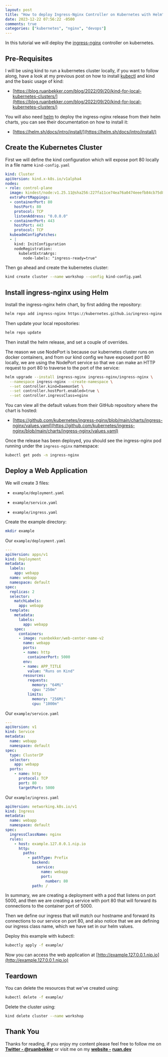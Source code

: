 ```yaml
---
layout: post
title: "How to deploy Ingress-Nginx Controller on Kubernetes with Helm"
date: 2023-12-22 07:56:22 -0500
comments: true
categories: ["kubernetes", "nginx", "devops"] 
---
```


In this tutorial we will deploy the [ingress-nginx](https://github.com/kubernetes/ingress-nginx) controller on kubernetes.

## Pre-Requisites

I will be using kind to run a kubernetes cluster locally, if you want to follow along, have a look at my previous post on how to install [kubectl](https://kubernetes.io/docs/tasks/tools/) and kind and the basic usage of kind:

* [https://blog.ruanbekker.com/blog/2022/09/20/kind-for-local-kubernetes-clusters/](https://blog.ruanbekker.com/blog/2022/09/20/kind-for-local-kubernetes-clusters/)
    

You will also need [helm](https://helm.sh/docs/intro/install/) to deploy the ingress-nginx release from their helm charts, you can see their documentation on how to install it:

* [https://helm.sh/docs/intro/install/](https://helm.sh/docs/intro/install/)
    

## Create the Kubernetes Cluster

First we will define the kind configuration which will expose port 80 locally in a file name `kind-config.yaml`

```yaml
kind: Cluster
apiVersion: kind.x-k8s.io/v1alpha4
nodes:
- role: control-plane
  image: kindest/node:v1.25.11@sha256:227fa11ce74ea76a0474eeefb84cb75d8dad1b08638371ecf0e86259b35be0c8
  extraPortMappings:
  - containerPort: 80
    hostPort: 80
    protocol: TCP
    listenAddress: "0.0.0.0"
  - containerPort: 443
    hostPort: 443
    protocol: TCP
  kubeadmConfigPatches:
  - |
    kind: InitConfiguration
    nodeRegistration:
      kubeletExtraArgs:
        node-labels: "ingress-ready=true"
```

Then go ahead and create the kubernetes cluster:

```bash
kind create cluster --name workshop --config kind-config.yaml
```

## Install ingress-nginx using Helm

Install the ingress-nginx helm chart, by first adding the repository:

```bash
helm repo add ingress-nginx https://kubernetes.github.io/ingress-nginx
```

Then update your local repositories:

```bash
helm repo update
```

Then install the helm release, and set a couple of overrides.

The reason we use NodePort is because our kubernetes cluster runs on docker containers, and from our kind config we have exposed port 80 locally, we are using the NodePort service so that we can make an HTTP request to port 80 to traverse to the port of the service:

```bash
helm upgrade --install ingress-nginx ingress-nginx/ingress-nginx \
  --namespace ingress-nginx --create-namespace \
  --set controller.kind=DaemonSet \
  --set controller.hostPort.enabled=true \
  --set controller.ingressClass=nginx
```

You can view all the default values from their GitHub repository where the chart is hosted:

* [https://github.com/kubernetes/ingress-nginx/blob/main/charts/ingress-nginx/values.yaml](https://github.com/kubernetes/ingress-nginx/blob/main/charts/ingress-nginx/values.yaml)
    

Once the release has been deployed, you should see the ingress-nginx pod running under the `ingress-nginx` namespace:

```bash
kubectl get pods -n ingress-nginx
```

## Deploy a Web Application

We will create 3 files:

* `example/deployment.yaml`
    
* `example/service.yaml`
    
* `example/ingress.yaml`
    

Create the example directory:

```bash
mkdir example
```

Our `example/deployment.yaml`

```yaml
---
apiVersion: apps/v1
kind: Deployment
metadata:
  labels:
    app: webapp
  name: webapp
  namespace: default
spec:
  replicas: 2
  selector:
    matchLabels:
      app: webapp
  template:
    metadata:
      labels:
        app: webapp
    spec:
      containers:
      - image: ruanbekker/web-center-name-v2
        name: webapp
        ports:
        - name: http
          containerPort: 5000
        env:
        - name: APP_TITLE
          value: "Runs on Kind"
        resources:
          requests:
            memory: "64Mi"
            cpu: "250m"
          limits:
            memory: "256Mi"
            cpu: "1000m"
```

Our `example/service.yaml`

```yaml
---
apiVersion: v1
kind: Service
metadata:
  name: webapp
  namespace: default
spec:
  type: ClusterIP
  selector:
    app: webapp
  ports:
    - name: http
      protocol: TCP
      port: 80
      targetPort: 5000
```

Our `example/ingress.yaml`

```yaml
apiVersion: networking.k8s.io/v1
kind: Ingress
metadata:
  name: webapp
  namespace: default
spec:
  ingressClassName: nginx
  rules:
    - host: example.127.0.0.1.nip.io
      http:
        paths:
          - pathType: Prefix
            backend:
              service:
                name: webapp
                port:
                  number: 80
            path: /
```

In summary, we are creating a deployment with a pod that listens on port 5000, and then we are creating a service with port 80 that will forward its connections to the container port of 5000.

Then we define our ingress that will match our hostname and forward its connections to our service on port 80, and also notice that we are defining our ingress class name, which we have set in our helm values.

Deploy this example with kubectl:

```bash
kubectly apply -f example/
```

Now you can access the web application at [http://example.127.0.0.1.nip.io](http://example.127.0.0.1.nip.io)

## Teardown

You can delete the resources that we've created using:

```bash
kubectl delete -f example/
```

Delete the cluster using:

```bash
kind delete cluster --name workshop
```

## Thank You

Thanks for reading, if you enjoy my content please feel free to follow me on [**Twitter - @ruanbekker**](https://twitter.com/ruanbekker) or visit me on my [**website -**](https://ruan.dev/) [**ruan.dev**](http://ruan.dev)
